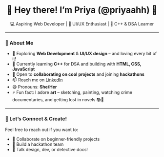<h1 align="center">👋 Hey there! I’m Priya (@priyaahh) 🌸</h1>

<p align="center">
  💻 Aspiring Web Developer | 🎨 UI/UX Enthusiast | 🧠 C++ & DSA Learner  
</p>

---

### 🚀 About Me

- 👀 Exploring **Web Development** & **UI/UX design** – and loving every bit of it!
- 🌱 Currently learning **C++** for DSA and building with **HTML, CSS, JavaScript**
- 💞️ Open to **collaborating on cool projects** and joining **hackathons**
- 📫 Reach me on [LinkedIn](https://www.linkedin.com/in/priyavm17)
- 😄 Pronouns: **She/Her**
- ⚡ Fun fact: I adore **art** – sketching, painting, watching crime documentaries, and getting lost in novels 📚🎨

---



### 🧁 Let’s Connect & Create!
Feel free to reach out if you want to:
- 🤝 Collaborate on beginner-friendly projects  
- 🚀 Build a hackathon team  
- 🎨 Talk design, dev, or detective docs!  

<!---
priyaahh/priyaahh is a ✨ special ✨ repository because its `README.md` (this file) appears on your GitHub profile.
You can click the Preview link to take a look at your changes.
--->

